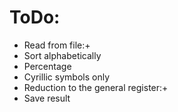 # ToDo:
- Read from file:+
- Sort alphabetically
- Percentage
- Cyrillic symbols only
- Reduction to the general register:+
- Save result
